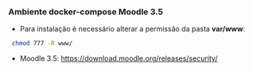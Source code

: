 ### Ambiente docker-compose Moodle 3.5

* Para instalação é necessário alterar a permissão da pasta **var/www**:
 ```sh
  chmod 777 -R www/
  ```

* Moodle 3.5: https://download.moodle.org/releases/security/
